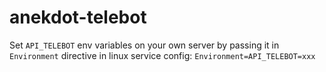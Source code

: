 # anekdot-telebot

Set `API_TELEBOT` env variables on your own server by passing it in `Environment` directive in linux service config:
`Environment=API_TELEBOT=xxx`
